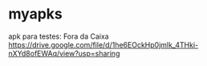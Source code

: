# myapks
apk para testes: Fora da Caixa
https://drive.google.com/file/d/1he6EOckHp0jmlk_4THki-nXYd8ofEWAq/view?usp=sharing

